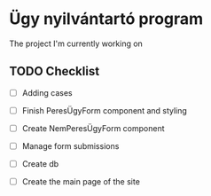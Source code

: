 # Ügy nyilvántartó program
The project I'm currently working on

## TODO Checklist
- [ ] Adding cases
- [ ] Finish PeresÜgyForm component and styling
- [ ] Create NemPeresÜgyForm component
- [ ] Manage form submissions
- [ ] Create db

- [ ] Create the main page of the site